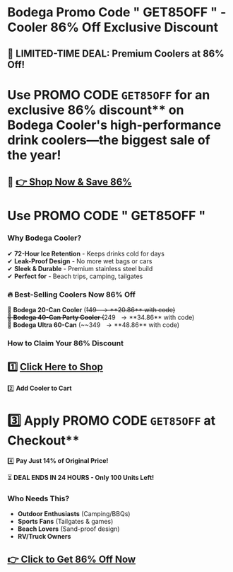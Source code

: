 
# Bodega  Promo Code " GET85OFF " - Cooler 86% Off Exclusive Discount

## **🧊 LIMITED-TIME DEAL: Premium Coolers at 86% Off!**  

# Use PROMO CODE `GET85OFF` for an exclusive 86% discount** on Bodega Cooler's high-performance drink coolers—**the biggest sale of the year!**  

## 🔗 **[👉 Shop Now & Save 86%](https://www.bodegacooler.com/?click_id=GET85off)**  
# Use PROMO CODE " GET85OFF "
### **Why Bodega Cooler?**  
✔ **72-Hour Ice Retention** - Keeps drinks cold for days  
✔ **Leak-Proof Design** - No more wet bags or cars  
✔ **Sleek & Durable** - Premium stainless steel build  
✔ **Perfect for** - Beach trips, camping, tailgates  

### **🔥 Best-Selling Coolers Now 86% Off**  
🧊 **Bodega 20-Can Cooler** (~~$149~~ → **$20.86** with code)  
🧊 **Bodega 40-Can Party Cooler** (~~$249~~ → **$34.86** with code)  
🧊 **Bodega Ultra 60-Can** (~~$349~~ → **$48.86** with code)  

### **How to Claim Your 86% Discount**  
## 1️⃣ **[Click Here to Shop](https://www.bodegacooler.com/?click_id=GET85off)**  
2️⃣ **Add Cooler to Cart**  
# 3️⃣  Apply PROMO CODE `GET85OFF` at Checkout**  
4️⃣ **Pay Just 14% of Original Price!**  

⏳ **DEAL ENDS IN 24 HOURS - Only 100 Units Left!**  

### **Who Needs This?**  
- **Outdoor Enthusiasts** (Camping/BBQs)  
- **Sports Fans** (Tailgates & games)  
- **Beach Lovers** (Sand-proof design)  
- **RV/Truck Owners**  

## **[👉 Click to Get 86% Off Now](https://www.bodegacooler.com/?click_id=GET85off)**  

